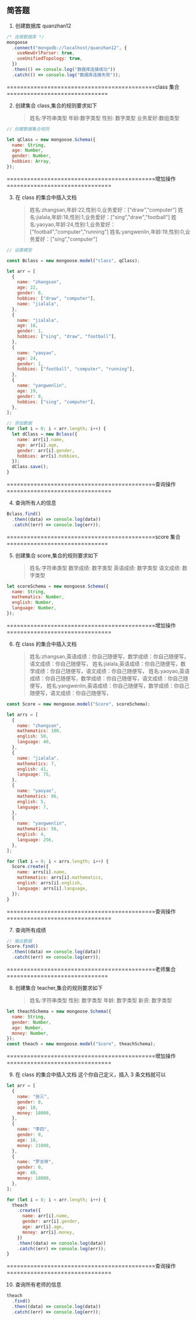 ## 简答题

1. 创建数据库 quanzhan12

```js
/* 连接数据库 */
mongoose
  .connect("mongodb://localhost/quanzhan12", {
    useNewUrlParser: true,
    useUnifiedTopology: true,
  })
  .then(() => console.log("数据库连接成功"))
  .catch(() => console.log("数据库连接失败"));
```

============================================class 集合==============================

2. 创建集合 class,集合的规则要求如下
   > 姓名:字符串类型
   > 年龄:数字类型
   > 性别: 数字类型
   > 业务爱好:数组类型

```js
// 创建数据集合规则

let qClass = new mongoose.Schema({
  name: String,
  age: Number,
  gender: Number,
  hobbies: Array,
});
```

============================================增加操作===============================

3. 在 class 的集合中插入文档
   > 姓名:zhangsan,年龄:22,性别:0,业务爱好：["draw","computer"]
   > 姓名:jialala,年龄:18,性别:1,业务爱好：["sing","draw","football"]
   > 姓名:yaoyao,年龄:24,性别:1,业务爱好：["football","computer","running"]
   > 姓名:yangwenlin,年龄:19,性别:0,业务爱好：["sing","computer"]

```js
// 设置模型

const Bclass = new mongoose.model("class", qClass);

let arr = [
  {
    name: "zhangsan",
    age: 22,
    gender: 0,
    hobbies: ["draw", "computer"],
    name: "jialala",
  },
  {
    name: "jialala",
    age: 18,
    gender: 1,
    hobbies: ["sing", "draw", "football"],
  },
  {
    name: "yaoyao",
    age: 24,
    gender: 1,
    hobbies: ["football", "computer", "running"],
  },
  {
    name: "yangwenlin",
    age: 19,
    gender: 0,
    hobbies: ["sing", "computer"],
  },
];

// 添加数据
for (let i = 0; i < arr.length; i++) {
  let dClass = new Bclass({
    name: arr[i].name,
    age: arr[i].age,
    gender: arr[i].gender,
    hobbies: arr[i].hobbies,
  });
  dClass.save();
}
```

============================================查询操作===============================

4. 查询所有人的信息

```js
Bclass.find()
  .then((data) => console.log(data))
  .catch((err) => console.log(err));
```

============================================score 集合==============================

5. 创建集合 score,集合的规则要求如下
   > 姓名:字符串类型
   > 数学成绩: 数字类型
   > 英语成绩: 数字类型
   > 语文成绩: 数字类型

```js
let scoreSchema = new mongoose.Schema({
  name: String,
  mathematics: Number,
  english: Number,
  language: Number,
});
```

============================================增加操作===============================

6. 在 class 的集合中插入文档
   > 姓名:zhangsan,英语成绩：你自己随便写，数学成绩：你自己随便写，语文成绩：你自己随便写，
   > 姓名:jialala,英语成绩：你自己随便写，数学成绩：你自己随便写，语文成绩：你自己随便写，
   > 姓名:yaoyao,英语成绩：你自己随便写，数学成绩：你自己随便写，语文成绩：你自己随便写，
   > 姓名:yangwenlin,英语成绩：你自己随便写，数学成绩：你自己随便写，语文成绩：你自己随便写，

```js
const Score = new mongoose.model("Score", scoreSchema);

let arrs = [
  {
    name: "zhangsan",
    mathematics: 100,
    english: 50,
    language: 40,
  },
  {
    name: "jialala",
    mathematics: 7,
    english: 41,
    language: 75,
  },
  {
    name: "yaoyao",
    mathematics: 86,
    english: 5,
    language: 7,
  },
  {
    name: "yangwenlin",
    mathematics: 56,
    english: 4,
    language: 256,
  },
];

for (let i = 0; i < arrs.length; i++) {
  Score.create({
    name: arrs[i].name,
    mathematics: arrs[i].mathematics,
    english: arrs[i].english,
    language: arrs[i].language,
  });
}
```

============================================查询操作===============================

7. 查询所有成绩

```js
// 输出数据
Score.find()
  .then((data) => console.log(data))
  .catch((err) => console.log(err));
```

============================================老师集合==============================

8. 创建集合 teacher,集合的规则要求如下
   > 姓名:字符串类型
   > 性别: 数字类型
   > 年龄: 数字类型
   > 新资: 数字类型

```js
let theachSchema = new mongoose.Schema({
  name: String,
  gender: Number,
  age: Number,
  money: Number,
});
const theach = new mongoose.model("Score", theachSchema);
```

============================================增加操作===============================

9. 在 class 的集合中插入文档
   这个你自己定义，插入 3 条文档就可以

```js
let arr = [
  {
    name: "张三",
    gender: 0,
    age: 18,
    money: 18000,
  },
  {
    name: "李四",
    gender: 0,
    age: 18,
    money: 21000,
  },
  {
    name: "罗志祥",
    gender: 0,
    age: 40,
    money: 18000,
  },
];

for (let i = 0; i < arr.length; i++) {
  theach
    .create({
      name: arr[i].name,
      gender: arr[i].gender,
      age: arr[i].age,
      money: arr[i].money,
    })
    .then((data) => console.log(data))
    .catch((err) => console.log(err));
}
```

============================================查询操作===============================

10. 查询所有老师的信息

```js
theach
  .find()
  .then((data) => console.log(data))
  .catch((err) => console.log(err));
```
